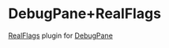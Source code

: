 # DebugPane+RealFlags

[RealFlags](https://github.com/immobiliare/RealFlags) plugin for [DebugPane](https://github.com/antranapp/DebugPane)
